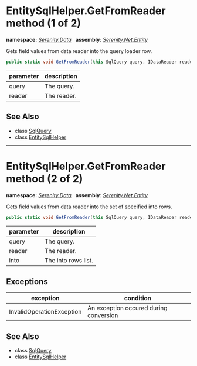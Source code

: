 # EntitySqlHelper.GetFromReader method (1 of 2)
**namespace:** *[Serenity.Data](../../README.md#serenity.data-namespace)*   **assembly**: *[Serenity.Net.Entity](../../README.md)*

Gets field values from data reader into the query loader row.

```csharp
public static void GetFromReader(this SqlQuery query, IDataReader reader)
```

| parameter | description |
| --- | --- |
| query | The query. |
| reader | The reader. |

## See Also

* class [SqlQuery](../Serenity.Net.Data/../SqlQuery.md)
* class [EntitySqlHelper](../EntitySqlHelper.md)

---

# EntitySqlHelper.GetFromReader method (2 of 2)
**namespace:** *[Serenity.Data](../../README.md#serenity.data-namespace)*   **assembly**: *[Serenity.Net.Entity](../../README.md)*

Gets field values from data reader into the set of specified into rows.

```csharp
public static void GetFromReader(this SqlQuery query, IDataReader reader, IList<object> into)
```

| parameter | description |
| --- | --- |
| query | The query. |
| reader | The reader. |
| into | The into rows list. |

## Exceptions

| exception | condition |
| --- | --- |
| InvalidOperationException | An exception occured during conversion |

## See Also

* class [SqlQuery](../Serenity.Net.Data/../SqlQuery.md)
* class [EntitySqlHelper](../EntitySqlHelper.md)